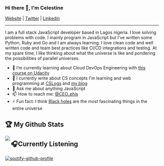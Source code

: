 ### Hi there 👋, I'm Celestine

[Website](https://ekohordan.com) |
[Twitter](https://twitter.com/CEO_ehis) |
[Linkedin](https://www.linkedin.com/in/ceoehis)

---

I am a full stack JavaScript developer based in Lagos nigeria. I love solving problems with code. I mainly program in JavaScript but I've written some Python, Ruby and Go and I am always learning. I love clean code and well written code and team best practices like CI/CD integrations and testing. At my spare time, I like thinking about what the universe is like and pondering the possibilities of parallel universes.

- 🌱 I’m currently learning about Cloud DevOps Engineering with [this course on Udacity](https://www.udacity.com/course/cloud-dev-ops-nanodegree--nd9991)
- 📝 I currently write about CS concepts I'm learning and web programming at [CSLogs](https://cslogs.ekohordan.com/) and [my blog](https://blog.ekohordan.com)
- 💬 Ask me about anything JavaScript
- 📫 How to reach me: [@CEO_ehis](https://twitter.com/CEO_ehis)
- ⚡ Fun fact: I think [Black holes](https://en.wikipedia.org/wiki/Black_hole) are the most fascinating things in the entire universe

## :trophy: My Github Stats

<a href="https://readme-stats-cfgj2cxdy.vercel.app/api?username=CEOehis&count_private=true&show_icons=true&theme=cobalt">
  <img  align="left" src="https://readme-stats-cfgj2cxdy.vercel.app/api?username=CEOehis&count_private=true&show_icons=true&theme=cobalt" />
</a>

## 🎧Currently Listening

[![spotify-github-profile](https://spotify-github-profile.vercel.app/api/view?uid=ds4fjskqnp0nvq2xdjmh0fsw8&cover_image=false)](https://spotify-github-profile.vercel.app/api/view?uid=ds4fjskqnp0nvq2xdjmh0fsw8&redirect=true)

<!--
**CEOehis/CEOehis** is a ✨ _special_ ✨ repository because its `README.md` (this file) appears on your GitHub profile.

Here are some ideas to get you started:

- 🔭 I’m currently working on ...
- 🌱 I’m currently learning ...
- 👯 I’m looking to collaborate on ...
- 🤔 I’m looking for help with ...
- 💬 Ask me about ...
- 📫 How to reach me: ...
- 😄 Pronouns: ...
- ⚡ Fun fact: ...
-->
